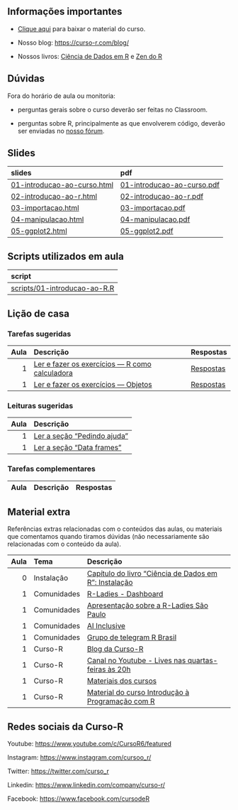 
<!-- README.md is generated from README.Rmd. Please edit that file -->

## Informações importantes

  - [Clique
    aqui](https://github.com/curso-r/main-r4ds-1/raw/master/material_do_curso.zip)
    para baixar o material do curso.

  - Nosso blog: <https://curso-r.com/blog/>

  - Nossos livros: [Ciência de Dados em R](https://livro.curso-r.com/) e
    [Zen do R](https://curso-r.github.io/zen-do-r/)

## Dúvidas

Fora do horário de aula ou monitoria:

  - perguntas gerais sobre o curso deverão ser feitas no Classroom.

  - perguntas sobre R, principalmente as que envolverem código, deverão
    ser enviadas no [nosso fórum](https://discourse.curso-r.com/).

## Slides

| slides                                                                                                  | pdf                                                                                                   |
| :------------------------------------------------------------------------------------------------------ | :---------------------------------------------------------------------------------------------------- |
| [01-introducao-ao-curso.html](https://curso-r.github.io/main-r4ds-1/slides/01-introducao-ao-curso.html) | [01-introducao-ao-curso.pdf](https://curso-r.github.io/main-r4ds-1/slides/01-introducao-ao-curso.pdf) |
| [02-introducao-ao-r.html](https://curso-r.github.io/main-r4ds-1/slides/02-introducao-ao-r.html)         | [02-introducao-ao-r.pdf](https://curso-r.github.io/main-r4ds-1/slides/02-introducao-ao-r.pdf)         |
| [03-importacao.html](https://curso-r.github.io/main-r4ds-1/slides/03-importacao.html)                   | [03-importacao.pdf](https://curso-r.github.io/main-r4ds-1/slides/03-importacao.pdf)                   |
| [04-manipulacao.html](https://curso-r.github.io/main-r4ds-1/slides/04-manipulacao.html)                 | [04-manipulacao.pdf](https://curso-r.github.io/main-r4ds-1/slides/04-manipulacao.pdf)                 |
| [05-ggplot2.html](https://curso-r.github.io/main-r4ds-1/slides/05-ggplot2.html)                         | [05-ggplot2.pdf](https://curso-r.github.io/main-r4ds-1/slides/05-ggplot2.pdf)                         |

## Scripts utilizados em aula

| script                                                                                                                    |
| :------------------------------------------------------------------------------------------------------------------------ |
| [scripts/01-introducao-ao-R.R](https://raw.githubusercontent.com/curso-r/202203-r4ds-1/main/scripts/01-introducao-ao-R.R) |

## Lição de casa

### Tarefas sugeridas

| Aula | Descrição                                                                                               | Respostas                                                      |
| ---: | :------------------------------------------------------------------------------------------------------ | :------------------------------------------------------------- |
|    1 | [Ler e fazer os exercícios — R como calculadora](https://livro.curso-r.com/3-2-r-como-calculadora.html) | [Respostas](https://livro.curso-r.com/13-1-r-b%C3%A1sico.html) |
|    1 | [Ler e fazer os exercícios — Objetos](https://livro.curso-r.com/3-3-objetosfuncoes)                     | [Respostas](https://livro.curso-r.com/13-1-r-b%C3%A1sico.html) |

### Leituras sugeridas

| Aula | Descrição                                                                       |
| ---: | :------------------------------------------------------------------------------ |
|    1 | [Ler a seção “Pedindo ajuda”](https://livro.curso-r.com/3-1-pedindo-ajuda.html) |
|    1 | [Ler a seção “Data frames”](https://livro.curso-r.com/3-4-data-frames.html)     |

### Tarefas complementares

| Aula | Descrição | Respostas |
| ---: | :-------- | :-------- |

## Material extra

Referências extras relacionadas com o conteúdos das aulas, ou materiais
que comentamos quando tiramos dúvidas (não necessariamente são
relacionadas com o conteúdo da aula).

| Aula | Tema        | Descrição                                                                                               |
| ---: | :---------- | :------------------------------------------------------------------------------------------------------ |
|    0 | Instalação  | [Capítulo do livro “Ciência de Dados em R”: Instalação](https://livro.curso-r.com/1-instalacao.html)    |
|    1 | Comunidades | [R-Ladies - Dashboard](https://benubah.github.io/r-community-explorer/rladies.html)                     |
|    1 | Comunidades | [Apresentação sobre a R-Ladies São Paulo](https://r-ladies-sao-paulo.github.io/RLadiesTheme/)           |
|    1 | Comunidades | [AI Inclusive](https://www.ai-inclusive.org/)                                                           |
|    1 | Comunidades | [Grupo de telegram R Brasil](https://t.me/rbrasiloficial)                                               |
|    1 | Curso-R     | [Blog da Curso-R](https://blog.curso-r.com/)                                                            |
|    1 | Curso-R     | [Canal no Youtube - Lives nas quartas-feiras às 20h](https://www.youtube.com/c/CursoR6/featured)        |
|    1 | Curso-R     | [Materiais dos cursos](https://curso-r.com/material/)                                                   |
|    1 | Curso-R     | [Material do curso Introdução à Programação com R](https://curso-r.github.io/202202-intro-programacao/) |

## Redes sociais da Curso-R

Youtube: <https://www.youtube.com/c/CursoR6/featured>

Instagram: <https://www.instagram.com/cursoo_r/>

Twitter: <https://twitter.com/curso_r>

Linkedin: <https://www.linkedin.com/company/curso-r/>

Facebook: <https://www.facebook.com/cursodeR>
